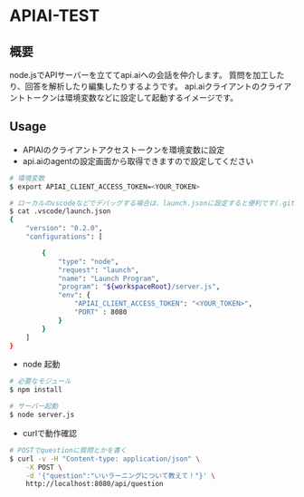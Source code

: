 # APIAI-TEST

## 概要

node.jsでAPIサーバーを立ててapi.aiへの会話を仲介します。
質問を加工したり、回答を解析したり編集したりするようです。
api.aiクライアントのクライアントトークンは環境変数などに設定して起動するイメージです。


## Usage

- APIAIのクライアントアクセストークンを環境変数に設定
- api.aiのagentの設定画面から取得できますので設定してください

```bash
# 環境変数
$ export APIAI_CLIENT_ACCESS_TOKEN=<YOUR_TOKEN>

# ローカルのvscodeなどでデバッグする場合は、launch.jsonに設定すると便利です(.gitinoreに入れておりコミット対象外にしてます)
$ cat .vscode/launch.json
{
    "version": "0.2.0",
    "configurations": [

        {
            "type": "node",
            "request": "launch",
            "name": "Launch Program",
            "program": "${workspaceRoot}/server.js",
            "env": {
                "APIAI_CLIENT_ACCESS_TOKEN": "<YOUR_TOKEN>",
                "PORT" : 8080
            }
        }
    ]
}
```

- node 起動

```bash
# 必要なモジュール
$ npm install

# サーバー起動
$ node server.js
```

- curlで動作確認

```bash
# POSTでquestionに質問とかを書く
$ curl -v -H "Content-type: application/json" \
    -X POST \
    -d '{"question":"いいラーニングについて教えて！"}' \
    http://localhost:8080/api/question
```